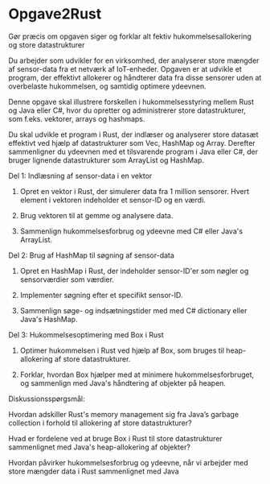 # Opgave2Rust
 
Gør præcis om opgaven siger og forklar alt 
fektiv hukommelsesallokering og store datastrukturer

Du arbejder som udvikler for en virksomhed, der analyserer store mængder af sensor-data fra et netværk af IoT-enheder. Opgaven er at udvikle et program, der effektivt allokerer og håndterer data fra disse sensorer uden at overbelaste hukommelsen, og samtidig optimere ydeevnen.

Denne opgave skal illustrere forskellen i hukommelsesstyring mellem Rust og Java eller C#, hvor du opretter og administrerer store datastrukturer, som f.eks. vektorer, arrays og hashmaps.

Du skal udvikle et program i Rust, der indlæser og analyserer store datasæt effektivt ved hjælp af datastrukturer som Vec, HashMap og Array. Derefter sammenligner du ydeevnen med et tilsvarende program i Java eller C#, der bruger lignende datastrukturer som ArrayList og HashMap.

Del 1: Indlæsning af sensor-data i en vektor

1. Opret en vektor i Rust, der simulerer data fra 1 million sensorer. Hvert element i vektoren indeholder et sensor-ID og en værdi.

2. Brug vektoren til at gemme og analysere data.

3. Sammenlign hukommelsesforbrug og ydeevne med C# eller Java's ArrayList.


Del 2: Brug af HashMap til søgning af sensor-data

1. Opret en HashMap i Rust, der indeholder sensor-ID'er som nøgler og sensorværdier som værdier.

2. Implementer søgning efter et specifikt sensor-ID.

3. Sammenlign søge- og indsætningstider med med C# dictionary eller Java's HashMap.


Del 3: Hukommelsesoptimering med Box i Rust

1. Optimer hukommelsen i Rust ved hjælp af Box, som bruges til heap-allokering af store datastrukturer.

2. Forklar, hvordan Box hjælper med at minimere hukommelsesforbruget, og sammenlign med Java's håndtering af objekter på heapen.


Diskussionsspørgsmål:

Hvordan adskiller Rust's memory management sig fra Java’s garbage collection i forhold til allokering af store datastrukturer?

Hvad er fordelene ved at bruge Box i Rust til store datastrukturer sammenlignet med Java's heap-allokering af objekter?

Hvordan påvirker hukommelsesforbrug og ydeevne, når vi arbejder med store mængder data i Rust sammenlignet med Java
